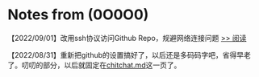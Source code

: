 # Notes from (0O0O0)

【2022/09/01】改用ssh协议访问Github Repo，规避网络连接问题 [>> 阅读](github-ssh.md)

【2022/08/31】重新把github的设置搞好了，以后还是多码码字吧，省得早老了。叨叨的部分，以后就固定在[chitchat.md](chitchat.md)这一页了。

